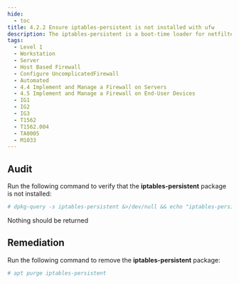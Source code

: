 ```yaml
---
hide:
  - toc
title: 4.2.2 Ensure iptables-persistent is not installed with ufw
description: The iptables-persistent is a boot-time loader for netfilter rules, iptables plugin
tags:
  - Level 1
  - Workstation
  - Server
  - Host Based Firewall
  - Configure UncomplicatedFirewall
  - Automated
  - 4.4 Implement and Manage a Firewall on Servers
  - 4.5 Implement and Manage a Firewall on End-User Devices
  - IG1
  - IG2
  - IG3
  - T1562
  - T1562.004
  - TA0005
  - M1033
---
```


## Audit
Run the following command to verify that the **iptables-persistent** package is not installed:
```bash
# dpkg-query -s iptables-persistent &>/dev/null && echo "iptables-persistent is installed"
```
Nothing should be returned

## Remediation
Run the following command to remove the **iptables-persistent** package:
```bash
# apt purge iptables-persistent
```
